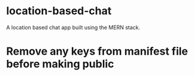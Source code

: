 # location-based-chat
A location based chat app built using the MERN stack.

# Remove any keys from manifest file before making public

